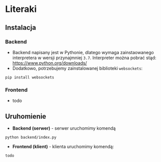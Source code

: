 # Literaki

## Instalacja

### Backend

- Backend napisany jest w Pythonie, dlatego wymaga zainstaowanego interpretera w wersji przynajmniej `3.7`. Interpreter można pobrać stąd: https://www.python.org/downloads/
- Dodatkowo, potrzebujemy zainstalowanej biblioteki `websockets`:
```
pip install websockets
```

### Frontend
- todo


## Uruhomienie
- **Backend (serwer)** - serwer uruchomimy komendą
```
python backend/index.py 
```
- **Frontend (klient)** - klienta uruchomimy komendą: 
```
todo
```

